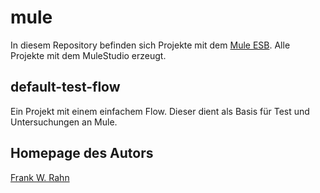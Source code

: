 # mule
In diesem Repository befinden sich Projekte mit dem [Mule ESB](http://www.mulesoft.org/). Alle Projekte mit dem MuleStudio erzeugt.

## default-test-flow
Ein Projekt mit einem einfachem Flow. Dieser dient als Basis für Test und Untersuchungen an Mule.

## Homepage des Autors
[Frank W. Rahn](http://www.frank-rahn.de)